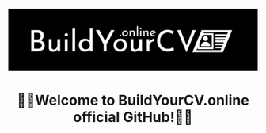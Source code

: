 <div align="center">

![Banner](https://github.com/buildyourcv-online/.github/blob/main/Banner.png)

# 🎉📄Welcome to BuildYourCV.online official GitHub!📄🎉

</div>
